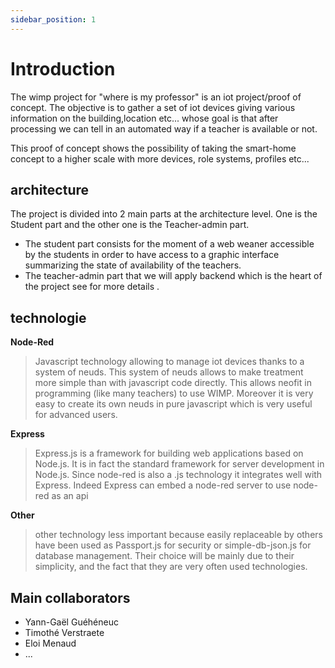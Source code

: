 ```yaml
---
sidebar_position: 1
---
```


# Introduction
The wimp project for "where is my professor" is an iot project/proof of concept. The objective is to gather a set of iot devices giving various information on the building,location etc... whose goal is that after processing we can tell in an automated way if a teacher is available or not. 


This proof of concept shows the possibility of taking the smart-home concept to a higher scale with more devices, role systems, profiles etc... 

## architecture
The project is divided into 2 main parts at the architecture level. One is the Student part and the other one is the Teacher-admin part. 
- The student part consists for the moment of a web weaner accessible by the students in order to have access to a graphic interface summarizing the state of availability of the teachers. 
- The teacher-admin part that we will apply backend which is the heart of the project see for more details .


## technologie 

**Node-Red**
>Javascript technology allowing to manage iot devices thanks to a system of neuds. This system of neuds allows to make treatment more simple than with javascript code directly. This allows neofit in programming (like many teachers) to use WIMP. Moreover it is very easy to create its own neuds in pure javascript which is very useful for advanced users.

**Express**
>Express.js is a framework for building web applications based on Node.js. It is in fact the standard framework for server development in Node.js. Since node-red is also a .js technology it integrates well with Express. Indeed Express can embed a node-red server to use node-red as an api

**Other**
>other technology less important because easily replaceable by others have been used as Passport.js for security or simple-db-json.js for database management. Their choice will be mainly due to their simplicity, and the fact that they are very often used technologies.

## Main collaborators 

* Yann-Gaël Guéhéneuc
* Timothé Verstraete
* Eloi Menaud
* ...
